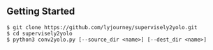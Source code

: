 Getting Started
---------------
```
$ git clone https://github.com/lyjourney/supervisely2yolo.git
$ cd supervisely2yolo
$ python3 conv2yolo.py [--source_dir <name>] [--dest_dir <name>]
